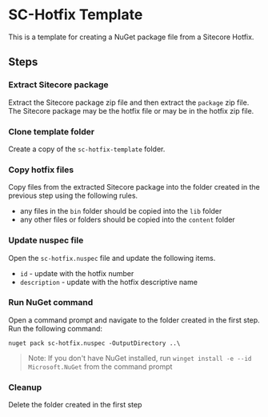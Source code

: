 # SC-Hotfix Template

This is a template for creating a NuGet package file from a Sitecore Hotfix.

## Steps

### Extract Sitecore package
Extract the Sitecore package zip file and then extract the `package` zip file. The Sitecore package may be the hotfix file or may be in the hotfix zip file.

### Clone template folder
Create a copy of the `sc-hotfix-template` folder.

### Copy hotfix files
Copy files from the extracted Sitecore package into the folder created in the previous step using the following rules.

- any files in the `bin` folder should be copied into the `lib` folder
- any other files or folders should be copied into the `content` folder

### Update nuspec file
Open the `sc-hotfix.nuspec` file and update the following items.

- `id` - update with the hotfix number
- `description` - update with the hotfix descriptive name

### Run NuGet command
Open a command prompt and navigate to the folder created in the first step. Run the following command:
```
nuget pack sc-hotfix.nuspec -OutputDirectory ..\
```
> Note: If you don't have NuGet installed, run `winget install -e --id Microsoft.NuGet` from the command prompt

### Cleanup
Delete the folder created in the first step
